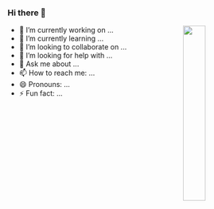 ### Hi there 👋

<img src="https://media.tenor.com/images/df8c44a1d20ab367fdcb21880985fd33/tenor.gif" align="right"  width="30%"/>


- 🔭 I’m currently working on ...
- 🌱 I’m currently learning ...
- 👯 I’m looking to collaborate on ...
- 🤔 I’m looking for help with ...
- 💬 Ask me about ...
- 📫 How to reach me: ...
- 😄 Pronouns: ...
- ⚡ Fun fact: ...
